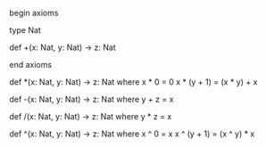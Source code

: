begin axioms

type Nat

def +(x: Nat, y: Nat) -> z: Nat

end axioms

def *(x: Nat, y: Nat) -> z: Nat where
    x * 0 = 0
    x * (y + 1) = (x * y) + x

def -(x: Nat, y: Nat) -> z: Nat where
    y + z = x

def /(x: Nat, y: Nat) -> z: Nat where
    y * z = x

def ^(x: Nat, y: Nat) -> z: Nat where
    x ^ 0 = x
    x ^ (y + 1) = (x ^ y) * x